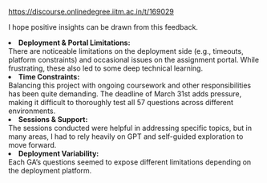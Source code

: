 https://discourse.onlinedegree.iitm.ac.in/t/169029

I hope positive insights can be drawn from this feedback.</li>
<li><strong>Deployment &amp; Portal Limitations:</strong><br/>
There are noticeable limitations on the deployment side (e.g., timeouts, platform constraints) and occasional issues on the assignment portal. While frustrating, these also led to some deep technical learning.</li>
<li><strong>Time Constraints:</strong><br/>
Balancing this project with ongoing coursework and other responsibilities has been quite demanding. The deadline of March 31st adds pressure, making it difficult to thoroughly test all 57 questions across different environments.</li>
<li><strong>Sessions &amp; Support:</strong><br/>
The sessions conducted were helpful in addressing specific topics, but in many areas, I had to rely heavily on GPT and self-guided exploration to move forward.</li>
<li><strong>Deployment Variability:</strong><br/>
Each GA’s questions seemed to expose different limitations depending on the deployment platform.